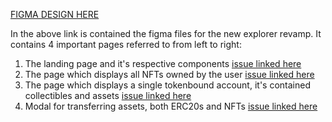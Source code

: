 [FIGMA DESIGN HERE](https://www.figma.com/file/e1Xb0n8gPQ2yKkTco1h7UB?type=design)

In the above link is contained the figma files for the new explorer revamp. It contains 4 important pages referred to from left to right:

1. The landing page and it's respective components [issue linked here](https://github.com/Starknet-Africa-Edu/TBA-FRONTEND/issues/36)
2. The page which displays all NFTs owned by the user [issue linked here](https://github.com/Starknet-Africa-Edu/TBA-FRONTEND/issues/37)
3. The page which displays a single tokenbound account, it's contained collectibles and assets [issue linked here](https://github.com/Starknet-Africa-Edu/TBA-FRONTEND/issues/38)
4. Modal for transferring assets, both ERC20s and NFTs [issue linked here](https://github.com/Starknet-Africa-Edu/TBA-FRONTEND/issues/44)

